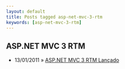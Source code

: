```yaml
---
layout: default
title: Posts tagged asp-net-mvc-3-rtm
keywords: [asp-net-mvc-3-rtm]
---
```

<h2 class="category">ASP.NET MVC 3 RTM</h2>
<ul class="posts">
<li>
<p>
<span class="date">13/01/2011</span> &raquo; 
<a href="/blog/asp-net-mvc-3-rtm-lancado">ASP.NET MVC 3 RTM Lançado</a>
</p>
</li> 
</ul>

